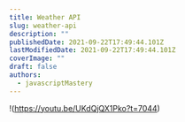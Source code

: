 ```yaml
---
title: Weather API
slug: weather-api
description: ""
publishedDate: 2021-09-22T17:49:44.101Z
lastModifiedDate: 2021-09-22T17:49:44.101Z
coverImage: ""
draft: false
authors:
  - javascriptMastery
---
```


!(https://youtu.be/UKdQjQX1Pko?t=7044)
